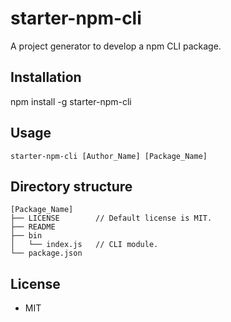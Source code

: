 # starter-npm-cli

A project generator to develop a npm CLI package.

## Installation

npm install -g starter-npm-cli

## Usage

```
starter-npm-cli [Author_Name] [Package_Name]
```

## Directory structure

```
[Package_Name]
├── LICENSE        // Default license is MIT.
├── README
├── bin 
│   └── index.js   // CLI module.
└── package.json
```

## License

- MIT

